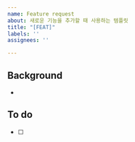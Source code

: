 ```yaml
---
name: Feature request
about: 새로운 기능을 추가할 때 사용하는 템플릿
title: "[FEAT]"
labels: ''
assignees: ''

---
```


## Background
- 

## To do
- [ ]
